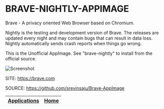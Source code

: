 # BRAVE-NIGHTLY-APPIMAGE

 Brave - A privacy oriented Web Browser based on Chromium.
 
 Nightly is the testing and development version of Brave.  The releases are updated every night and may contain bugs that can result in data loss. Nightly automatically sends crash reports when things go wrong.

 This is the Unofficial AppImage.
 See "brave-nightly" to install from the official source.
 
 ![Screenshot](https://upload.wikimedia.org/wikipedia/commons/8/83/Brave_Browser_Welcome_Page.png)
 
 SITE: https://brave.com

 SOURCE: https://github.com/srevinsaju/Brave-AppImage
 
 | [Applications](https://portable-linux-apps.github.io/apps.html) | [Home](https://portable-linux-apps.github.io)
 | --- | --- |
